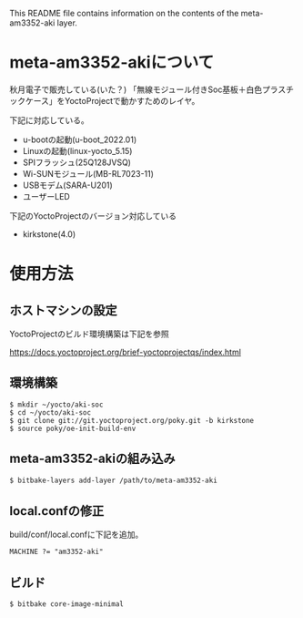 This README file contains information on the contents of the meta-am3352-aki layer.

# meta-am3352-akiについて

秋月電子で販売している(いた？) 「無線モジュール付きSoc基板＋白色プラスチックケース」をYoctoProjectで動かすためのレイヤ。

下記に対応している。

* u-bootの起動(u-boot_2022.01)
* Linuxの起動(linux-yocto_5.15)
* SPIフラッシュ(25Q128JVSQ)
* Wi-SUNモジュール(MB-RL7023-11)
* USBモデム(SARA-U201)
* ユーザーLED

下記のYoctoProjectのバージョン対応している

* kirkstone(4.0)

# 使用方法

## ホストマシンの設定

YoctoProjectのビルド環境構築は下記を参照

https://docs.yoctoproject.org/brief-yoctoprojectqs/index.html

## 環境構築

```
$ mkdir ~/yocto/aki-soc
$ cd ~/yocto/aki-soc
$ git clone git://git.yoctoproject.org/poky.git -b kirkstone
$ source poky/oe-init-build-env
```

## meta-am3352-akiの組み込み

```txt
$ bitbake-layers add-layer /path/to/meta-am3352-aki
```

## local.confの修正

build/conf/local.confに下記を追加。

```txt
MACHINE ?= "am3352-aki"
```

## ビルド

```txt
$ bitbake core-image-minimal
```
